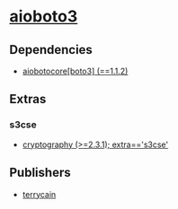 # [aioboto3](https://pypi.org/project/aioboto3)

## Dependencies
- [aiobotocore[boto3] (==1.1.2)](packages/a/aiobotocore.md)


## Extras

### s3cse
- [cryptography (>=2.3.1); extra=='s3cse'](packages/c/cryptography.md)


## Publishers
- [terrycain](https://pypi.org/user/terrycain)

